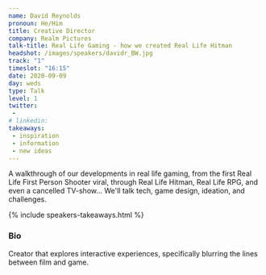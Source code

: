 ```yaml
---
name: David Reynolds
pronoun: He/Him
title: Creative Director
company: Realm Pictures
talk-title: Real Life Gaming - how we created Real Life Hitman
headshot: /images/speakers/davidr_BW.jpg
track: "1"
timeslot: "16:15"
date: 2020-09-09
day: weds
type: Talk
level: 1
twitter:
 - 
# linkedin: 
takeaways:
 - inspiration
 - information
 - new ideas
---
```


<p>A walkthrough of our developments in real life gaming, from the first Real Life First Person Shooter viral, through Real Life Hitman, Real Life RPG, and even a cancelled TV-show… We'll talk tech, game design, ideation, and challenges.</p>

{% include speakers-takeaways.html %}

<h3>Bio</h3>
<p> Creator that explores interactive experiences, specifically blurring the lines between film and game.</p>
